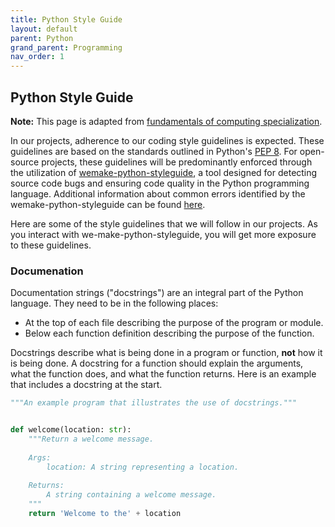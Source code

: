 ```yaml
---
title: Python Style Guide
layout: default
parent: Python
grand_parent: Programming
nav_order: 1
---
```


## Python Style Guide

**Note:** This page is adapted from [fundamentals of computing specialization](https://www.coursera.org/specializations/computer-fundamentals).

In our projects, adherence to our coding style guidelines is expected. These guidelines are based on the standards outlined in Python's [PEP 8](https://peps.python.org/pep-0008/). For open-source projects, these guidelines will be predominantly enforced through the utilization of [wemake-python-styleguide](https://github.com/wemake-services/wemake-python-styleguide), a tool designed for detecting source code bugs and ensuring code quality in the Python programming language. Additional information about common errors identified by the wemake-python-styleguide can be found [here](https://wemake-python-styleguide.readthedocs.io/en/latest/).

Here are some of the style guidelines that we will follow in our projects. As you interact with we-make-python-styleguide, you will get more exposure to these guidelines.

### Documenation

Documentation strings ("docstrings") are an integral part of the Python language. They need to be in the following places:

- At the top of each file describing the purpose of the program or module.
- Below each function definition describing the purpose of the function.

Docstrings describe what is being done in a program or function, **not** how it is being done. A docstring for a function should explain the arguments, what the function does, and what the function returns. Here is an example that includes a docstring at the start.

```python
"""An example program that illustrates the use of docstrings."""


def welcome(location: str):
    """Return a welcome message.
    
    Args:
        location: A string representing a location.
    
    Returns:
        A string containing a welcome message.
    """
    return 'Welcome to the' + location

```

